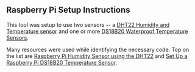 ## Raspberry Pi Setup Instructions

This tool was setup to use two sensors -- a [DHT22 Humidity and Temperature sensor](https://www.amazon.com/Gowoops-Temperature-Humidity-Measurement-Raspberry/dp/B073F472JL/ref=asc_df_B073F472JL/?tag=bingshoppinga-20&linkCode=df0&hvadid=&hvpos=&hvnetw=o&hvrand=&hvpone=&hvptwo=&hvqmt=e&hvdev=c&hvdvcmdl=&hvlocint=&hvlocphy=&hvtargid=pla-4584070137867581&psc=1)
and one or more [DS18B20 Waterproof Temperature Sensors](https://www.amazon.com/Eiechip-Waterproof-Temperature-Thermometer-Resistance/dp/B07MB1J43W/ref=sr_1_1_sspa?dchild=1&hvadid=77653128360992&hvbmt=be&hvdev=c&hvqmt=e&keywords=ds18b20+waterproof&qid=1597032649&sr=8-1-spons&tag=mh0b-20&psc=1&spLa=ZW5jcnlwdGVkUXVhbGlmaWVyPUEzMjU5UFhQSEIxTjQxJmVuY3J5cHRlZElkPUEwODk5OTI5R0dQNEEzMEhBQUdCJmVuY3J5cHRlZEFkSWQ9QTA2NDE4ODQxVkxXNklWNzIxNDNDJndpZGdldE5hbWU9c3BfYXRmJmFjdGlvbj1jbGlja1JlZGlyZWN0JmRvTm90TG9nQ2xpY2s9dHJ1ZQ==).

Many resources were used while identifying the necessary code. Top on the list are [Raspberry Pi Humidity Sensor using the DHT22](https://pimylifeup.com/raspberry-pi-humidity-sensor-dht22/) and [Set Up a Raspberry Pi DS18B20 Temperature Sensor](https://myhydropi.com/ds18b20-temperature-sensor-on-a-raspberry-pi).
